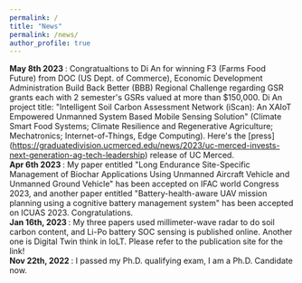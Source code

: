```yaml
---
permalink: /
title: "News"
permalink: /news/
author_profile: true
---
```

<b> May 8th 2023 </b>: Congratualtions to Di An for winning F3 (Farms Food Future) from DOC (US Dept. of Commerce), Economic Development Administration Build Back Better (BBB) Regional Challenge regarding GSR grants each with 2 semester's GSRs valued at more than $150,000. Di An project title: "Intelligent Soil Carbon Assessment Network (iScan): An XAIoT Empowered Unmanned System Based Mobile Sensing Solution"  (Climate Smart Food Systems; Climate Resilience and Regenerative Agriculture; Mechatronics; Internet-of-Things, Edge Computing). Here's the [press] (https://graduatedivision.ucmerced.edu/news/2023/uc-merced-invests-next-generation-ag-tech-leadership) release of UC Merced.
<br>
<b> Apr 6th 2023 </b>: My paper entitled "Long Endurance Site-Specific Management of Biochar Applications Using Unmanned Aircraft Vehicle and Unmanned Ground Vehicle" has been accepted on IFAC world Congress 2023, and another paper entitled "Battery-health-aware UAV mission planning using a cognitive battery management system" has been accepted on ICUAS 2023. Congratulations.
<br>
<b> Jan 16th, 2023 </b>: My three papers used millimeter-wave radar to do soil carbon content, and Li-Po battery SOC sensing is published online. Another one is Digital Twin think in IoLT. Please refer to the publication site for the link! 
<br>
<b> Nov 22th, 2022 </b>: I passed my Ph.D. qualifying exam, I am a Ph.D. Candidate now. 


<!-- <script type="text/javascript" id="clustrmaps" src="//clustrmaps.com/map_v2.js?d=CPjU4u17UsxhLJX3xwei9np__nqC3V0_agGPa47NwM0&cl=ffffff&w=a"></script> -->